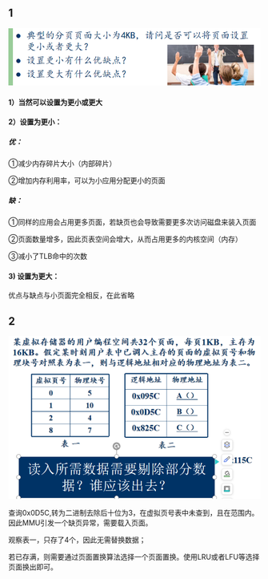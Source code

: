 ## 1

<img src="课后问题回答.assets/屏幕截图 2023-10-09 112942.png" alt="屏幕截图 2023-10-09 112942" style="zoom:67%;" />

#### 1）当然可以设置为更小或更大

#### 2）设置为更小：

##### 优：

①减少内存碎片大小（内部碎片）

②增加内存利用率，可以为小应用分配更小的页面

##### 缺：

①同样的应用会占用更多页面，若缺页也会导致需要更多次访问磁盘来装入页面

②页面数量增多，因此页表空间会增大，从而占用更多的内核空间（内存）

③减小了TLB命中的次数

#### 3)  设置为更大：

优点与缺点与小页面完全相反，在此省略



## 2

<img src="课后问题回答.assets/屏幕截图 2023-10-09 113654.png" alt="屏幕截图 2023-10-09 113654" style="zoom: 80%;" />

查询0x0D5C,转为二进制去除后十位为3，在虚拟页号表中未查到，且在范围内。因此MMU引发一个缺页异常，需要载入页面。

观察表一，只存了4个，因此无需替换数据；

 若已存满，则需要通过页面置换算法选择一个页面置换。使用LRU或者LFU等选择页面换出即可。